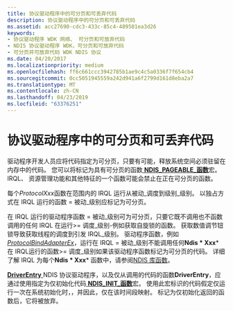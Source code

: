 ```yaml
---
title: 协议驱动程序中的可分页和可丢弃代码
description: 协议驱动程序中的可分页和可丢弃代码
ms.assetid: acc27690-cdc3-433c-85c4-489501ea3d26
keywords:
- 协议驱动程序 WDK 网络、 可分页和可放弃代码
- NDIS 协议驱动程序 WDK，可分页和可放弃代码
- 可分页并可放弃代码 WDK NDIS 协议
ms.date: 04/20/2017
ms.localizationpriority: medium
ms.openlocfilehash: ff6c661ccc3942785b1ae9c4c5a0336f7f654cb4
ms.sourcegitcommit: 0cc5051945559a242d941a6f2799d161d8eba2a7
ms.translationtype: MT
ms.contentlocale: zh-CN
ms.lasthandoff: 04/23/2019
ms.locfileid: "63376251"
---
```

# <a name="pageable-and-discardable-code-in-a-protocol-driver"></a>协议驱动程序中的可分页和可丢弃代码





驱动程序开发人员应将代码指定为可分页，只要有可能，释放系统空间必须驻留在内存中的代码。 您可以将标记为具有可分页的函数[ **NDIS\_PAGEABLE\_函数**](https://msdn.microsoft.com/library/windows/hardware/ff557121)宏。 IRQL、 资源管理功能和其他特征的一个函数可能会禁止在正在可分页的函数。

每个*ProtocolXxx*函数在范围内的 IRQL 运行从被动\_调度到级别\_级别。 以独占方式在 IRQL 运行的函数 = 被动\_级别应标记为可分页。

在 IRQL 运行的驱动程序函数 = 被动\_级别可为可分页，只要它既不调用也不函数调用的任何 IRQL 在运行&gt;= 调度\_级别-例如获取自旋锁的函数。 获取数值调节钮锁导致获取线程的调度到引发 IRQL\_级别。 驱动程序函数，例如[ *ProtocolBindAdapterEx*](https://msdn.microsoft.com/library/windows/hardware/ff570220)，运行在 IRQL = 被动\_级别不能调用任何**Ndis * Xxx*** 在 IRQL运行的函数&gt;= 调度\_级别如果该驱动程序函数标记为可分页的代码。 详细了解 IRQL 为每个**Ndis * Xxx*** 函数中，请参阅[NDIS 库函数](https://msdn.microsoft.com/library/windows/hardware/ff557039)。

[ **DriverEntry** ](https://msdn.microsoft.com/library/windows/hardware/ff544113) NDIS 协议驱动程序，以及仅从调用的代码的函数**DriverEntry**，应通过使用指定为仅初始化代码[ **NDIS\_INIT\_函数**](https://msdn.microsoft.com/library/windows/hardware/ff557007)宏。 使用此宏标识的代码假定仅运行一次在系统初始化时，，并因此，仅在该时间段映射。 标记为仅初始化返回的函数后，它将被放弃。

 

 





